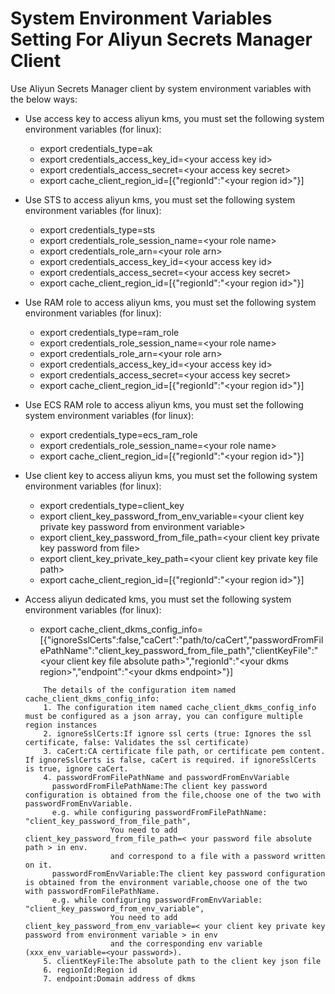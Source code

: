 # System Environment Variables Setting For Aliyun Secrets Manager Client 

Use Aliyun Secrets Manager client by system environment variables with the below ways:

* Use access key to access aliyun kms, you must set the following system environment variables (for linux):

	- export credentials\_type=ak
	- export credentials\_access\_key\_id=\<your access key id>
	- export credentials\_access\_secret=\<your access key secret>
	- export cache\_client\_region\_id=[{"regionId":"\<your region id>"}]

* Use STS to access aliyun kms, you must set the following system environment variables (for linux):

	- export credentials\_type=sts
	- export credentials\_role\_session_name=\<your role name>
	- export credentials\_role\_arn=\<your role arn>
	- export credentials\_access\_key\_id=\<your access key id>
	- export credentials\_access\_secret=\<your access key secret>
	- export cache\_client\_region\_id=[{"regionId":"\<your region id>"}]

* Use RAM role to access aliyun kms, you must set the following system environment variables (for linux):

	- export credentials_type=ram\_role
	- export credentials\_role\_session\_name=\<your role name>
	- export credentials\_role\_arn=\<your role arn>
	- export credentials\_access\_key\_id=\<your access key id>
	- export credentials\_access\_secret=\<your access key secret>
	- export cache\_client\_region\_id=[{"regionId":"\<your region id>"}]

* Use ECS RAM role to access aliyun kms, you must set the following system environment variables (for linux):

	- export credentials\_type=ecs\_ram\_role
	- export credentials\_role\_session\_name=\<your role name>
	- export cache\_client\_region\_id=[{"regionId":"\<your region id>"}]

* Use client key to access aliyun kms, you must set the following system environment variables (for linux):

	- export credentials\_type=client\_key
	- export client\_key\_password\_from\_env\_variable=\<your client key private key password from environment variable>
	- export client\_key\_password\_from\_file\_path=\<your client key private key password from file>
	- export client\_key\_private\_key\_path=\<your client key private key file path>
	- export cache\_client\_region\_id=[{"regionId":"\<your region id>"}]

* Access aliyun dedicated kms, you must set the following system environment variables (for linux):

	- export cache_client_dkms_config_info=[{"ignoreSslCerts":false,"caCert":"path/to/caCert","passwordFromFilePathName":"client_key_password_from_file_path","clientKeyFile":"\<your client key file absolute path>","regionId":"\<your dkms region>","endpoint":"\<your dkms endpoint>"}]
    ```
        The details of the configuration item named cache_client_dkms_config_info:
        1. The configuration item named cache_client_dkms_config_info must be configured as a json array, you can configure multiple region instances
        2. ignoreSslCerts:If ignore ssl certs (true: Ignores the ssl certificate, false: Validates the ssl certificate)
  		3. caCert:CA certificate file path, or certificate pem content. If ignoreSslCerts is false, caCert is required. if ignoreSslCerts is true, ignore caCert.
        4. passwordFromFilePathName and passwordFromEnvVariable
          passwordFromFilePathName:The client key password configuration is obtained from the file,choose one of the two with passwordFromEnvVariable.
          e.g. while configuring passwordFromFilePathName: "client_key_password_from_file_path",
                       You need to add client_key_password_from_file_path=< your password file absolute path > in env.
                       and correspond to a file with a password written on it.
          passwordFromEnvVariable:The client key password configuration is obtained from the environment variable,choose one of the two with passwordFromFilePathName.
          e.g. while configuring passwordFromEnvVariable: "client_key_password_from_env_variable",
                       You need to add client_key_password_from_env_variable=< your client key private key password from environment variable > in env
                       and the corresponding env variable (xxx_env_variable=<your password>).
        5. clientKeyFile:The absolute path to the client key json file
        6. regionId:Region id
        7. endpoint:Domain address of dkms
    ```